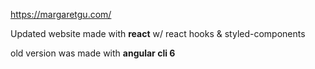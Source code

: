 https://margaretgu.com/

Updated website made with **react** w/ react hooks & styled-components 

old version was made with **angular cli 6**
